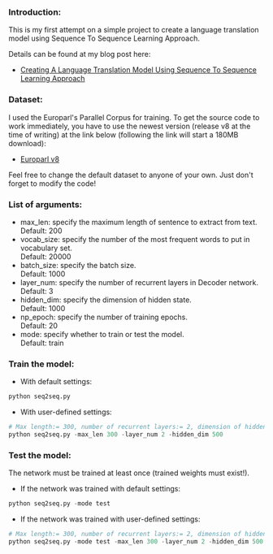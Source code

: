 ### Introduction:

This is my first attempt on a simple project to create a language translation model using Sequence To Sequence Learning Approach.

Details can be found at my blog post here:

* [Creating A Language Translation Model Using Sequence To Sequence Learning Approach](https://chunml.github.io/ChunML.github.io/project/Sequence-To-Sequence/)

### Dataset:

I used the Europarl's Parallel Corpus for training. To get the source code to work immediately, you have to use the newest version (release v8 at the time of writing) at the link below (following the link will start a 180MB download):

* [Europarl v8](http://www.statmt.org/wmt15/europarl-v8.fi-en.tgz)

Feel free to change the default dataset to anyone of your own. Just don't forget to modify the code!

### List of arguments:

* max_len: specify the maximum length of sentence to extract from text.  
  Default: 200
* vocab_size: specify the number of the most frequent words to put in vocabulary set.  
  Default: 20000
* batch_size: specify the batch size.  
  Default: 1000
* layer_num: specify the number of recurrent layers in Decoder network.  
  Default: 3
* hidden_dim: specify the dimension of hidden state.  
  Default: 1000
* np_epoch: specify the number of training epochs.  
  Default: 20
* mode: specify whether to train or test the model.  
  Default: train

### Train the model:

* With default settings:

```python
python seq2seq.py
```

* With user-defined settings:

```python
# Max length:= 300, number of recurrent layers:= 2, dimension of hidden state:= 500
python seq2seq.py -max_len 300 -layer_num 2 -hidden_dim 500
```

### Test the model:

The network must be trained at least once (trained weights must exist!).

* If the network was trained with default settings:

```python
python seq2seq.py -mode test
```

* If the network was trained with user-defined settings:

```python
# Max length:= 300, number of recurrent layers:= 2, dimension of hidden state:= 500
python seq2seq.py -mode test -max_len 300 -layer_num 2 -hidden_dim 500
```
